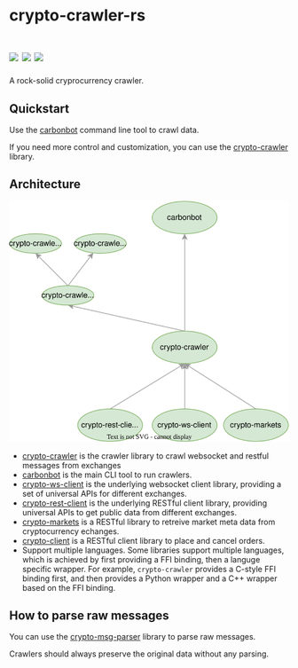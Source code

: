 # crypto-crawler-rs

[![](https://img.shields.io/github/workflow/status/crypto-crawler/crypto-crawler-rs/CI/main)](https://github.com/crypto-crawler/crypto-crawler-rs/actions?query=branch%3Amain)
[![](https://img.shields.io/crates/v/crypto-crawler.svg)](https://crates.io/crates/crypto-crawler)
[![](https://docs.rs/crypto-crawler/badge.svg)](https://docs.rs/crypto-crawler)
==========

A rock-solid cryprocurrency crawler.

## Quickstart

Use the [carbonbot](https://github.com/crypto-crawler/carbonbot) command line tool to crawl data.

If you need more control and customization, you can use the [crypto-crawler](./crypto-crawler) library.

## Architecture

![](./dependency-tree.svg)

- [crypto-crawler](./crypto-crawler) is the crawler library to crawl websocket and restful messages from exchanges
- [carbonbot](https://github.com/crypto-crawler/carbonbot) is the main CLI tool to run crawlers.
- [crypto-ws-client](./crypto-ws-client) is the underlying websocket client library, providing a set of universal APIs for different exchanges.
- [crypto-rest-client](./crypto-rest-client) is the underlying RESTful client library, providing universal APIs to get public data from different exchanges.
- [crypto-markets](./crypto-markets) is a RESTful library to retreive market meta data from cryptocurrency echanges.
- [crypto-client](./crypto-client) is a RESTful client library to place and cancel orders.
- Support multiple languages. Some libraries support multiple languages, which is achieved by first providing a FFI binding, then a languge specific wrapper. For example, `crypto-crawler` provides a C-style FFI binding first, and then provides a Python wrapper and a C++ wrapper based on the FFI binding.

## How to parse raw messages

You can use the [crypto-msg-parser](https://github.com/crypto-crawler/crypto-msg-parser) library to parse raw messages.

Crawlers should always preserve the original data without any parsing.
